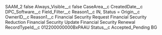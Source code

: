 <?xml version="1.0" encoding="UTF-8"?>
<CustomMetadata xmlns="http://soap.sforce.com/2006/04/metadata" xmlns:xsi="http://www.w3.org/2001/XMLSchema-instance" xmlns:xsd="http://www.w3.org/2001/XMLSchema">
    <label>SAAM_2</label>
    <protected>false</protected>
    <values>
        <field>Always_Visible__c</field>
        <value xsi:type="xsd:boolean">false</value>
    </values>
    <values>
        <field>CaseArea__c</field>
        <value xsi:nil="true"/>
    </values>
    <values>
        <field>CreatedDate__c</field>
        <value xsi:nil="true"/>
    </values>
    <values>
        <field>DPC_Software__c</field>
        <value xsi:nil="true"/>
    </values>
    <values>
        <field>Field_Filter__c</field>
        <value xsi:type="xsd:string">Reason1__c IN, Status =</value>
    </values>
    <values>
        <field>Origin__c</field>
        <value xsi:nil="true"/>
    </values>
    <values>
        <field>OwnerID__c</field>
        <value xsi:nil="true"/>
    </values>
    <values>
        <field>Reason1__c</field>
        <value xsi:type="xsd:string">Financial Security Request
Financial Security Reduction
Financial Security Update
Financial Security Renewal</value>
    </values>
    <values>
        <field>RecordTypeId__c</field>
        <value xsi:type="xsd:string">012200000000BxPAAU</value>
    </values>
    <values>
        <field>Status__c</field>
        <value xsi:type="xsd:string">Accepted_Pending BG</value>
    </values>
</CustomMetadata>
